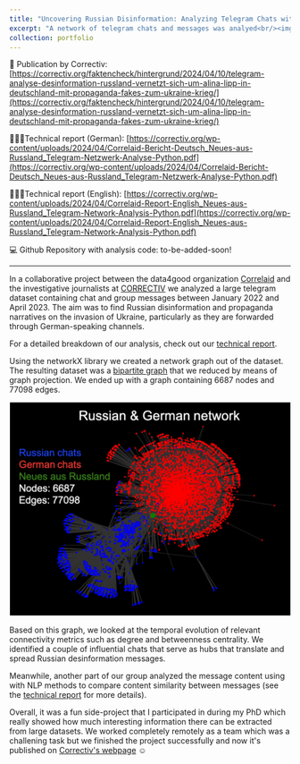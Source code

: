 ```yaml
---
title: "Uncovering Russian Disinformation: Analyzing Telegram Chats with Python's NetworkX"
excerpt: "A network of telegram chats and messages was analyed<br/><img src='https://github.com/m-guseva/m-guseva.github.io/blob/master/images/Graph.png?raw=true'>"
collection: portfolio
---
```



📰 Publication by Correctiv: [https://correctiv.org/faktencheck/hintergrund/2024/04/10/telegram-analyse-desinformation-russland-vernetzt-sich-um-alina-lipp-in-deutschland-mit-propaganda-fakes-zum-ukraine-krieg/](https://correctiv.org/faktencheck/hintergrund/2024/04/10/telegram-analyse-desinformation-russland-vernetzt-sich-um-alina-lipp-in-deutschland-mit-propaganda-fakes-zum-ukraine-krieg/)


👩🏻‍💻Technical report (German): [https://correctiv.org/wp-content/uploads/2024/04/Correlaid-Bericht-Deutsch_Neues-aus-Russland_Telegram-Netzwerk-Analyse-Python.pdf](https://correctiv.org/wp-content/uploads/2024/04/Correlaid-Bericht-Deutsch_Neues-aus-Russland_Telegram-Netzwerk-Analyse-Python.pdf)

👩🏻‍💻Technical report (English): [https://correctiv.org/wp-content/uploads/2024/04/Correlaid-Report-English_Neues-aus-Russland_Telegram-Network-Analysis-Python.pdf](https://correctiv.org/wp-content/uploads/2024/04/Correlaid-Report-English_Neues-aus-Russland_Telegram-Network-Analysis-Python.pdf)

💻 Github Repository with analysis code: to-be-added-soon!

---

In a collaborative project between the data4good organization [Correlaid](https://www.correlaid.org/) and the investigative journalists at [CORRECTIV](https://correctiv.org/) we analyzed a large telegram dataset containing chat and group messages between January 2022 and April 2023. The aim was to find Russian disinformation and propaganda narratives on the invasion of Ukraine, particularly as they are forwarded through German-speaking channels.

For a detailed breakdown of our analysis, check out our [technical report](https://correctiv.org/wp-content/uploads/2024/04/Correlaid-Report-English_Neues-aus-Russland_Telegram-Network-Analysis-Python.pdf).


Using the networkX library we created a network graph out of the dataset. The resulting dataset was a [bipartite graph](https://en.wikipedia.org/wiki/Bipartite_graph) that we reduced by means of graph projection. We ended up with a graph containing 6687 nodes and 77098 edges.

[<img src="https://github.com/m-guseva/m-guseva.github.io/blob/master/images/Graph.png?raw=true" width="600"/>](graph.jpg)


Based on this graph, we looked at the temporal evolution of relevant connectivity metrics such as degree and betweenness centrality. We identified a couple of influential chats that serve as hubs that translate and spread Russian desinformation messages.

Meanwhile, another part of our group analyzed the message content using  with NLP methods to compare content similarity between messages (see the [technical report](https://correctiv.org/wp-content/uploads/2024/04/Correlaid-Report-English_Neues-aus-Russland_Telegram-Network-Analysis-Python.pdf) for more details).

Overall, it was a fun side-project that I participated in during my PhD which  really showed how much interesting information there can be extracted from large datasets. We worked completely remotely as a team which was a challening task but we finished the project successfully and now it's published on [Correctiv's webpage](https://correctiv.org/faktencheck/hintergrund/2024/04/10/telegram-analyse-desinformation-russland-vernetzt-sich-um-alina-lipp-in-deutschland-mit-propaganda-fakes-zum-ukraine-krieg/) ☺️
